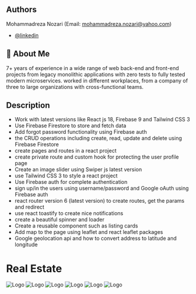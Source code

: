 ## Authors

Mohammadreza Nozari (Email: mohammadreza.nozari@yahoo.com)

- [@linkedin](https://www.linkedin.com/in/mrnozari/)

## 🚀 About Me

7+ years of experience in a wide range of web back-end and front-end projects from legacy
monolithic applications with zero tests to fully tested modern microservices. worked in different
workplaces, from a company of three to large organizations with cross-functional teams.

## Description

- Work with latest versions like React js 18, Firebase 9 and Tailwind CSS 3
- Use Firebase Firestore to store and fetch data
- Add forgot password functionality using Firebase auth
- the CRUD operations including create, read, update and delete using Firebase Firestore
- create pages and routes in a react project
- create private route and custom hook for protecting the user profile page
- Create an image slider using Swiper js latest version
- use Tailwind CSS 3 to style a react project
- Use Firebase auth for complete authentication
- sign up/in the users using username/password and Google oAuth using Firebase auth
- react router version 6 (latest version) to create routes, get the params and redirect
- use react toastify to create nice notifications
- create a beautiful spinner and loader
- Create a reusable component such as listing cards
- Add map to the page using leaflet and react leaflet packages
- Google geolocation api and how to convert address to latitude and longitude

# Real Estate

![Logo](https://raw.githubusercontent.com/devnozari/real-estate/main/images/SignIn.png)
![Logo](https://raw.githubusercontent.com/devnozari/real-estate/main/images/SignIn-mobile.png)
![Logo](https://raw.githubusercontent.com/devnozari/real-estate/main/images/SignUp.png)
![Logo](https://raw.githubusercontent.com/devnozari/real-estate/main/images/SignUp-mobile.png)
![Logo](https://raw.githubusercontent.com/devnozari/real-estate/main/images/Create-Listing.png)
![Logo](https://raw.githubusercontent.com/devnozari/real-estate/main/images/Profile-Listing-mobile.png)
